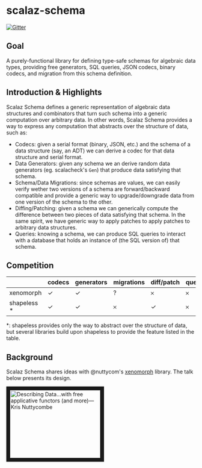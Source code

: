 # scalaz-schema

[![Gitter](https://badges.gitter.im/scalaz/scalaz-schema.svg)](https://gitter.im/scalaz/scalaz-schema?utm_source=badge&utm_medium=badge&utm_campaign=pr-badge&utm_content=badge)


## Goal

A purely-functional library for defining type-safe schemas for algebraic data types, providing free generators, SQL queries, JSON codecs, binary codecs, and migration from this schema definition.

## Introduction & Highlights

Scalaz Schema defines a generic representation of algebraic data structures and combinators that turn such schema into a generic computation over arbitrary data. In other words, Scalaz Schema provides a way to express any computation that abstracts over the structure of data, such as:

* Codecs: given a serial format (binary, JSON, etc.) and the schema of a data structure (say, an ADT) we can derive a codec for that data structure and serial format.
* Data Generators: given any schema we an derive random data generators (eg. scalacheck's `Gen`) that produce data satisfying that schema.
* Schema/Data Migrations: since schemas are values, we can easily verify wether two versions of a schema are forward/backward compatible and provide a generic way to upgrade/downgrade data from one version of the schema to the other.
* Diffing/Patching: given a schema we can generically compute the difference between two pieces of data satisfying that schema. In the same spirit, we have generic way to apply patches to apply patches to arbitrary data structures.
* Queries: knowing a schema, we can produce SQL queries to interact with a database that holds an instance of (the SQL version of) that schema.


## Competition


 | | codecs | generators | migrations | diff/patch | queries | 
 ---|---|---|---|---|---
 xenomorph | ✓ | ✓ | ? | 𐄂 | 𐄂
 shapeless * | ✓ | ✓ | 𐄂 | ✓ | 𐄂
 
 \*: shapeless provides only the way to abstract over the structure of data, but several libraries build upon shapeless to provide the feature listed in the table.
 
## Background

Scalaz Schema shares ideas with @nuttycom's [xenomorph](https://github.com/nuttycom/xenomorph) library. The talk below presents its design.

<a href="http://www.youtube.com/watch?feature=player_embedded&v=oRLkb6mqvVM" target="_blank"><img src="http://img.youtube.com/vi/oRLkb6mqvVM/0.jpg" 
alt="Describing Data...with free applicative functors (and more)—Kris Nuttycombe" width="240" height="180" border="10" /></a>
